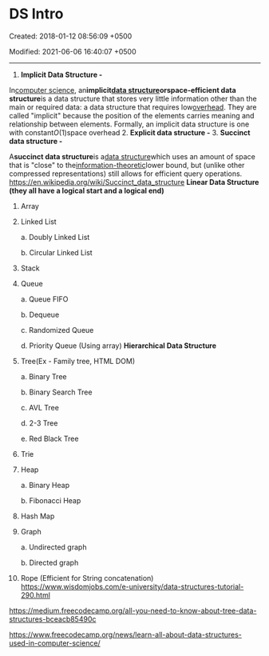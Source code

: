# DS Intro

Created: 2018-01-12 08:56:09 +0500

Modified: 2021-06-06 16:40:07 +0500

---

1.  **Implicit Data Structure -**

In[computer science](https://en.wikipedia.org/wiki/Computer_science), an**implicit[data structure](https://en.wikipedia.org/wiki/Data_structure)**or**space-efficient data structure**is a data structure that stores very little information other than the main or required data: a data structure that requires low[overhead](https://en.wikipedia.org/wiki/Overhead_(computing)). They are called "implicit" because the position of the elements carries meaning and relationship between elements.
Formally, an implicit data structure is one with constant*O*(1)space overhead
2.  **Explicit data structure -**
3.  **Succinct data structure -**

A**succinct data structure**is a[data structure](https://en.wikipedia.org/wiki/Data_structure)which uses an amount of space that is "close" to the[information-theoretic](https://en.wikipedia.org/wiki/Information-theoretic)lower bound, but (unlike other compressed representations) still allows for efficient query operations.
<https://en.wikipedia.org/wiki/Succinct_data_structure>
**Linear Data Structure (they all have a logical start and a logical end)**

1.  Array

2.  Linked List

    a.  Doubly Linked List

    b.  Circular Linked List

3.  Stack

4.  Queue

    a.  Queue FIFO

    b.  Dequeue

    c.  Randomized Queue

    d.  Priority Queue (Using array)
**Hierarchical Data Structure**

1.  Tree(Ex - Family tree, HTML DOM)

    a.  Binary Tree

    b.  Binary Search Tree

    c.  AVL Tree

    d.  2-3 Tree

    e.  Red Black Tree

2.  Trie

3.  Heap

    a.  Binary Heap

    b.  Fibonacci Heap

4.  Hash Map

5.  Graph

    a.  Undirected graph

    b.  Directed graph

6.  Rope (Efficient for String concatenation)
<https://www.wisdomjobs.com/e-university/data-structures-tutorial-290.html>

<https://medium.freecodecamp.org/all-you-need-to-know-about-tree-data-structures-bceacb85490c>

<https://www.freecodecamp.org/news/learn-all-about-data-structures-used-in-computer-science/>

